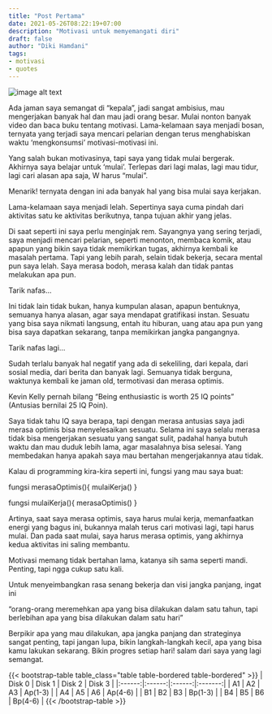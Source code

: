 ```yaml
---
title: "Post Pertama"
date: 2021-05-26T08:22:19+07:00
description: "Motivasi untuk memyemangati diri"
draft: false
author: "Diki Hamdani"
tags:
- motivasi
- quotes
---
```


![image alt text](/img/banner/1.png)

Ada jaman saya semangat di “kepala”, jadi sangat ambisius, mau mengerjakan banyak hal dan mau jadi orang besar. Mulai nonton banyak video dan baca buku tentang motivasi. Lama-kelamaan saya menjadi bosan, ternyata yang terjadi saya mencari pelarian dengan terus menghabiskan waktu ‘mengkonsumsi’ motivasi-motivasi ini.

Yang salah bukan motivasinya, tapi saya yang tidak mulai bergerak. Akhirnya saya belajar untuk ‘mulai’. Terlepas dari lagi malas, lagi mau tidur, lagi cari alasan apa saja, W harus “mulai”.

Menarik! ternyata dengan ini ada banyak hal yang bisa mulai saya kerjakan.

Lama-kelamaan saya menjadi lelah. Sepertinya saya cuma pindah dari aktivitas satu ke aktivitas berikutnya, tanpa tujuan akhir yang jelas.

Di saat seperti ini saya perlu menginjak rem. Sayangnya yang sering terjadi, saya menjadi mencari pelarian, seperti menonton, membaca komik, atau apapun yang bikin saya tidak memikirkan tugas, akhirnya kembali ke masalah pertama. Tapi yang lebih parah, selain tidak bekerja, secara mental pun saya lelah. Saya merasa bodoh, merasa kalah dan tidak pantas melakukan apa pun.

Tarik nafas…

Ini tidak lain tidak bukan, hanya kumpulan alasan, apapun bentuknya, semuanya hanya alasan, agar saya mendapat gratifikasi instan. Sesuatu yang bisa saya nikmati langsung, entah itu hiburan, uang atau apa pun yang bisa saya dapatkan sekarang, tanpa memikirkan jangka pangangnya.

Tarik nafas lagi…

Sudah terlalu banyak hal negatif yang ada di sekeliling, dari kepala, dari sosial media, dari berita dan banyak lagi. Semuanya tidak berguna, waktunya kembali ke jaman old, termotivasi dan merasa optimis.

Kevin Kelly pernah bilang “Being enthusiastic is worth 25 IQ points” (Antusias bernilai 25 IQ Poin).

Saya tidak tahu IQ saya berapa, tapi dengan merasa antusias saya jadi merasa optimis bisa menyelesaikan sesuatu. Selama ini saya selalu merasa tidak bisa mengerjakan sesuatu yang sangat sulit, padahal hanya butuh waktu dan mau duduk lebih lama, agar masalahnya bisa selesai. Yang membedakan hanya apakah saya mau bertahan mengerjakannya atau tidak.

Kalau di programming kira-kira seperti ini, fungsi yang mau saya buat:

fungsi merasaOptimis(){
	mulaiKerja()
}

fungsi mulaiKerja(){
    merasaOptimis()
}

Artinya, saat saya merasa optimis, saya harus mulai kerja, memanfaatkan energi yang bagus ini, bukannya malah terus cari motivasi lagi, tapi harus mulai. Dan pada saat mulai, saya harus merasa optimis, yang akhirnya kedua aktivitas ini saling membantu.

Motivasi memang tidak bertahan lama, katanya sih sama seperti mandi. Penting, tapi ngga cukup satu kali.

Untuk menyeimbangkan rasa senang bekerja dan visi jangka panjang, ingat ini

“orang-orang meremehkan apa yang bisa dilakukan dalam satu tahun, tapi berlebihan apa yang bisa dilakukan dalam satu hari”

Berpikir apa yang mau dilakukan, apa jangka panjang dan strateginya sangat penting, tapi jangan lupa, bikin langkah-langkah kecil, apa yang bisa kamu lakukan sekarang. Bikin progres setiap hari! salam dari saya yang lagi semangat.

{{< bootstrap-table table_class="table table-bordered table-bordered" >}}
| Disk 0 | Disk 1 | Disk 2 | Disk 3 |
|:------:|:------:|:------:|:-------:|
|   A1   |   A2   |   A3   | Ap(1-3) |
|   A4   |   A5   |   A6   | Ap(4-6) |
|   B1   |   B2   |   B3   | Bp(1-3) |
|   B4   |   B5   |   B6   | Bp(4-6) |
{{< /bootstrap-table >}}


